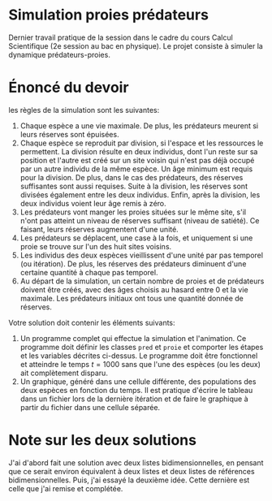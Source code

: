# Simulation proies prédateurs

Dernier travail pratique de la session dans le cadre du cours Calcul Scientifique (2e session au bac en physique). Le projet consiste à simuler la dynamique prédateurs-proies.

# Énoncé du devoir

les règles de la simulation sont les suivantes:

1. Chaque espèce a une vie maximale. De plus, les prédateurs meurent si leurs réserves sont épuisées.
1. Chaque espèce se reproduit par division, si l'espace et les ressources le permettent. 
La division résulte en deux individus, dont l'un reste sur sa position et l'autre est créé sur un site voisin qui n'est pas déjà occupé par un autre individu de la même espèce.
Un âge minimum est requis pour la division. De plus, dans le cas des prédateurs, des réserves suffisantes sont aussi requises. Suite à la division, les réserves sont divisées également entre les deux individus.
Enfin, après la division, les deux individus voient leur âge remis à zéro.
1. Les prédateurs vont manger les proies situées sur le même site, s'il n'ont pas atteint un niveau de réserves suffisant (niveau de satiété). Ce faisant, leurs réserves augmentent d'une unité.
1. Les prédateurs se déplacent, une case à la fois, et uniquement si une proie se trouve sur l'un des huit sites voisins.
1. Les individus des deux espèces vieillissent d'une unité par pas temporel (ou itération). De plus, les réserves des prédateurs diminuent d'une certaine quantité à chaque pas temporel.
1. Au départ de la simulation, un certain nombre de proies et de prédateurs doivent être créés, avec des âges choisis au hasard entre 0 et la vie maximale. Les prédateurs initiaux ont tous une quantité donnée de réserves.

Votre solution doit contenir les éléments suivants:

1. Un programme complet qui effectue la simulation et l'animation. Ce programme doit définir les classes `pred` et `proie` et comporter les étapes et les variables décrites ci-dessus. Le programme doit être fonctionnel et atteindre le temps $t=1000$ sans que l'une des espèces (ou les deux) ait complètement disparu.
2. Un graphique, généré dans une cellule différente, des populations des deux espèces en fonction du temps. Il est pratique d'écrire le tableau dans un fichier lors de la dernière itération et de faire le graphique à partir du fichier dans une cellule séparée.

# Note sur les deux solutions

J'ai d'abord fait une solution avec deux listes bidimensionnelles, en pensant que ce serait environ équivalent à deux listes et deux listes de références bidimensionnelles. Puis, j'ai essayé la deuxième idée. Cette dernière est celle que j'ai remise et complétée.
